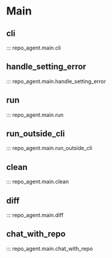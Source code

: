 # Main

## cli
::: repo_agent.main.cli

## handle_setting_error
::: repo_agent.main.handle_setting_error

## run
::: repo_agent.main.run

## run_outside_cli
::: repo_agent.main.run_outside_cli

## clean
::: repo_agent.main.clean

## diff
::: repo_agent.main.diff

## chat_with_repo
::: repo_agent.main.chat_with_repo

